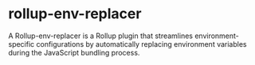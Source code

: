 # rollup-env-replacer
A Rollup-env-replacer is a Rollup plugin that streamlines environment-specific configurations by automatically replacing environment variables during the JavaScript bundling process.
